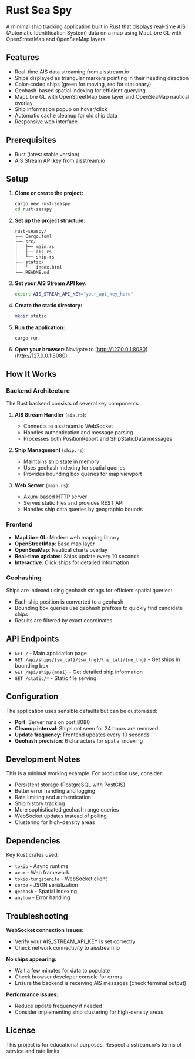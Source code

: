 # Rust Sea Spy

A minimal ship tracking application built in Rust that displays real-time AIS (Automatic Identification System) data on a map using MapLibre GL with OpenStreetMap and OpenSeaMap layers.

## Features

- Real-time AIS data streaming from aisstream.io
- Ships displayed as triangular markers pointing in their heading direction
- Color-coded ships (green for moving, red for stationary)
- Geohash-based spatial indexing for efficient querying
- MapLibre GL with OpenStreetMap base layer and OpenSeaMap nautical overlay
- Ship information popup on hover/click
- Automatic cache cleanup for old ship data
- Responsive web interface

## Prerequisites

- Rust (latest stable version)
- AIS Stream API key from [aisstream.io](https://aisstream.io)

## Setup

1. **Clone or create the project:**
   ```bash
   cargo new rust-seaspy
   cd rust-seaspy
   ```

2. **Set up the project structure:**
   ```
   rust-seaspy/
   ├── Cargo.toml
   ├── src/
   │   ├── main.rs
   │   ├── ais.rs
   │   └── ship.rs
   ├── static/
   │   └── index.html
   └── README.md
   ```

3. **Set your AIS Stream API key:**
   ```bash
   export AIS_STREAM_API_KEY="your_api_key_here"
   ```

4. **Create the static directory:**
   ```bash
   mkdir static
   ```

5. **Run the application:**
   ```bash
   cargo run
   ```

6. **Open your browser:**
   Navigate to [http://127.0.0.1:8080](http://127.0.0.1:8080)

## How It Works

### Backend Architecture

The Rust backend consists of several key components:

1. **AIS Stream Handler** (`ais.rs`):
   - Connects to aisstream.io WebSocket
   - Handles authentication and message parsing
   - Processes both PositionReport and ShipStaticData messages

2. **Ship Management** (`ship.rs`):
   - Maintains ship state in memory
   - Uses geohash indexing for spatial queries
   - Provides bounding box queries for map viewport

3. **Web Server** (`main.rs`):
   - Axum-based HTTP server
   - Serves static files and provides REST API
   - Handles ship data queries by geographic bounds

### Frontend

- **MapLibre GL**: Modern web mapping library
- **OpenStreetMap**: Base map layer
- **OpenSeaMap**: Nautical charts overlay
- **Real-time updates**: Ships update every 10 seconds
- **Interactive**: Click ships for detailed information

### Geohashing

Ships are indexed using geohash strings for efficient spatial queries:
- Each ship position is converted to a geohash
- Bounding box queries use geohash prefixes to quickly find candidate ships
- Results are filtered by exact coordinates

## API Endpoints

- `GET /` - Main application page
- `GET /api/ships/{sw_lat}/{sw_lng}/{ne_lat}/{ne_lng}` - Get ships in bounding box
- `GET /api/ship/{mmsi}` - Get detailed ship information
- `GET /static/*` - Static file serving

## Configuration

The application uses sensible defaults but can be customized:

- **Port**: Server runs on port 8080
- **Cleanup interval**: Ships not seen for 24 hours are removed
- **Update frequency**: Frontend updates every 10 seconds
- **Geohash precision**: 6 characters for spatial indexing

## Development Notes

This is a minimal working example. For production use, consider:

- Persistent storage (PostgreSQL with PostGIS)
- Better error handling and logging
- Rate limiting and authentication
- Ship history tracking
- More sophisticated geohash range queries
- WebSocket updates instead of polling
- Clustering for high-density areas

## Dependencies

Key Rust crates used:
- `tokio` - Async runtime
- `axum` - Web framework
- `tokio-tungstenite` - WebSocket client
- `serde` - JSON serialization
- `geohash` - Spatial indexing
- `anyhow` - Error handling

## Troubleshooting

**WebSocket connection issues:**
- Verify your AIS_STREAM_API_KEY is set correctly
- Check network connectivity to aisstream.io

**No ships appearing:**
- Wait a few minutes for data to populate
- Check browser developer console for errors
- Ensure the backend is receiving AIS messages (check terminal output)

**Performance issues:**
- Reduce update frequency if needed
- Consider implementing ship clustering for high-density areas

## License

This project is for educational purposes. Respect aisstream.io's terms of service and rate limits.